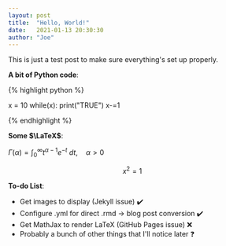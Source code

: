 ```yaml
---
layout: post
title:  "Hello, World!"
date:   2021-01-13 20:30:30
author: "Joe"
---
```


This is just a test post to make sure everything's set up properly.

**A bit of Python code**:

{% highlight python %}

x = 10
while(x):
    print("TRUE")
    x-=1

{% endhighlight %}

**Some $\LaTeX$**:

$\Gamma(\alpha) = \int_0^\infty t^{\alpha-1}e^{-t} \ dt, \quad \alpha > 0$

$$x^2=1$$

**To-do List**:

- Get images to display (Jekyll issue) ✔️
- Configure .yml for direct .rmd -> blog post conversion ✔️
- Get MathJax to render LaTeX (GitHub Pages issue) ❌
- Probably a bunch of other things that I'll notice later ❓
